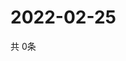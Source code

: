 # 2022-02-25
  共 0条

  <!-- BEGIN -->
  <!-- 最后更新时间Fri Feb 25 2022 23:04:04 GMT+0000 (Coordinated Universal Time) -->
  
  <!-- END -->
  
  